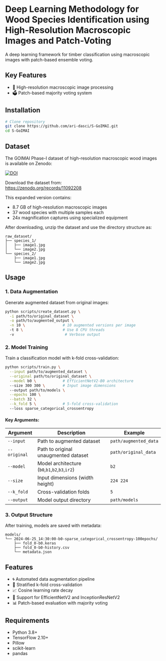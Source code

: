 # Deep Learning Methodology for Wood Species Identification using High-Resolution Macroscopic Images and Patch-Voting

A deep learning framework for timber classification using macroscopic images with patch-based ensemble voting.

## Key Features
- 🔬 High-resolution macroscopic image processing
- 🗳️ Patch-based majority voting system

## Installation
```bash
# Clone repository
git clone https://github.com/ari-dasci/S-GoIMAI.git
cd S-GoIMAI
```

## Dataset
The GOIMAI Phase-I dataset of high-resolution macroscopic wood images is available on Zenodo:

[![DOI](https://zenodo.org/badge/DOI/10.5281/zenodo.11092208.svg)](https://doi.org/10.5281/zenodo.11092208)

Download the dataset from:  
https://zenodo.org/records/11092208

This expanded version contains:
- 8.7 GB of high-resolution macroscopic images
- 37 wood species with multiple samples each
- 24x magnification captures using specialized equipment

After downloading, unzip the dataset and use the directory structure as:
```
raw_dataset/
├── species_1/
│   ├── image1.jpg
│   └── image2.jpg
└── species_2/
    ├── image1.jpg
    └── image2.jpg
```

## Usage

### 1. Data Augmentation
Generate augmented dataset from original images:
```bash
python scripts/create_dataset.py \
  -i path/to/original_dataset \
  -o path/to/augmented_output \
  -n 10 \                 # 10 augmented versions per image
  -t 8 \                  # Use 8 CPU threads
  -v                       # Verbose output
```

### 2. Model Training
Train a classification model with k-fold cross-validation:
```bash
python scripts/train.py \
  --input path/to/augmented_dataset \
  --original path/to/original_dataset \
  --model b0 \            # EfficientNetV2-B0 architecture
  --size 300 300 \        # Input image dimensions
  --output path/to/models \
  --epochs 100 \
  --batch 32 \
  --k_fold 5 \            # 5-fold cross-validation
  --loss sparse_categorical_crossentropy
```

#### Key Arguments:
| Argument | Description | Example |
|----------|-------------|---------|
| `--input` | Path to augmented dataset | `path/augmented_data` |
| `--original` | Path to original unaugmented dataset | `path/original_data` |
| `--model` | Model architecture (`b0`,`b1`,`b2`,`b3`,`ir2`) | `b2` |
| `--size` | Input dimensions (width height) | `224 224` |
| `--k_fold` | Cross-validation folds | `5` |
| `--output` | Model output directory | `path/models` |

### 3. Output Structure
After training, models are saved with metadata:
```
models/
└── 2024-06-25_14:30:00-b0-sparse_categorical_crossentropy-100epochs/
    ├── fold_0-b0.keras
    ├── fold_0-b0-history.csv
    └── metadata.json
```

## Features
- 🌀 Automated data augmentation pipeline
- 🔢 Stratified k-fold cross-validation
- 📈 Cosine learning rate decay
- 🧠 Support for EfficientNetV2 and InceptionResNetV2
- 📊 Patch-based evaluation with majority voting

## Requirements
- Python 3.8+
- TensorFlow 2.10+
- Pillow
- scikit-learn
- pandas
